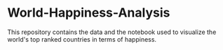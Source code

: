 # World-Happiness-Analysis
This repository contains the data and the notebook used to visualize the world's top ranked countries in terms of happiness.
